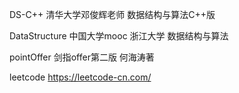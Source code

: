   DS-C++         清华大学邓俊辉老师 数据结构与算法C++版
  
  DataStructure  中国大学mooc 浙江大学 数据结构与算法

  pointOffer     剑指offer第二版  何海涛著

  leetcode       https://leetcode-cn.com/

